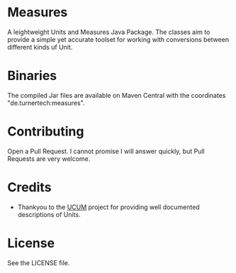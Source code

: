 # Measures

A leightweight Units and Measures Java Package. The classes aim to provide a 
simple yet accurate toolset for working with conversions between different kinds
uf Unit.

# Binaries

The compiled Jar files are available on Maven Central with the coordinates 
"de.turnertech:measures".

# Contributing

Open a Pull Request. I cannot promise I will answer quickly, but Pull Requests
are very welcome.

# Credits

- Thankyou to the [UCUM](https://ucum.org/) project for providing well 
documented descriptions of Units.

# License

See the LICENSE file.
